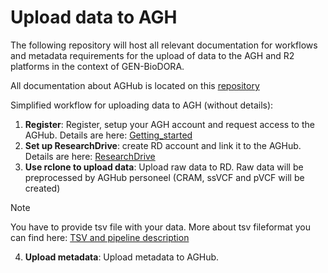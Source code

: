 # Upload data to AGH
The following repository will host all relevant documentation for workflows and metadata requirements for the upload of data to the AGH and  R2 platforms in the context of GEN-BioDORA.

All documentation about AGHub is located on this [repository](https://github.com/holstegelab/aghub_docs)

Simplified workflow for uploading data to AGH (without details):
1. **Register**: Register, setup your AGH account and request access to the AGHub. Details are here: [Getting_started](https://github.com/holstegelab/aghub_docs/blob/main/agh_getting_started.md)
2. **Set up ResearchDrive**: create RD account and link it to the AGHub. Details are here: [ResearchDrive](https://github.com/holstegelab/aghub_docs/blob/main/agh_use_of_research_drive.md) 
3. **Use rclone to upload data**: Upload raw data to RD. Raw data will be preprocessed by AGHub personeel (CRAM, ssVCF and pVCF will be created) 
 
> [!NOTE]
> 
> You have to provide tsv file with your data. More about tsv fileformat you can find here: [TSV and pipeline description](https://github.com/holstegelab/short_read_analyzing_pipeline_Snakemake/blob/main/README.md)

4. **Upload metadata**: Upload metadata to AGHub. 